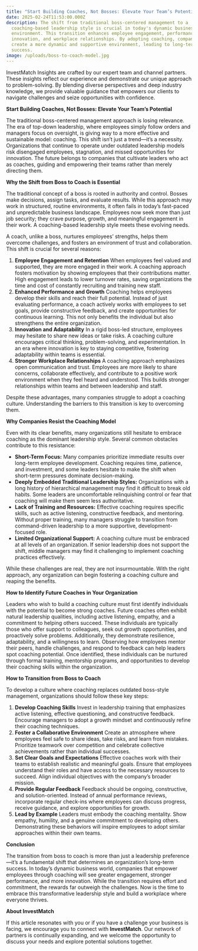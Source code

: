 ```yaml
---
title: "Start Building Coaches, Not Bosses: Elevate Your Team’s Potential"
date: 2025-02-24T11:53:00.000Z
description: The shift from traditional boss-centered management to a
  coaching-based leadership style is crucial in today's dynamic business
  environment. This transition enhances employee engagement, performance,
  innovation, and workplace relationships. By adopting coaching, companies can
  create a more dynamic and supportive environment, leading to long-term
  success.
image: /uploads/boss-to-coach-model.jpg
---
```


InvestMatch Insights are crafted by our expert team and channel partners. These insights reflect our experience and demonstrate our unique approach to problem-solving. By blending diverse perspectives and deep industry knowledge, we provide valuable guidance that empowers our clients to navigate challenges and seize opportunities with confidence.


**Start Building Coaches, Not Bosses: Elevate Your Team’s Potential**

The traditional boss-centered management approach is losing relevance. The era of top-down leadership, where employees simply follow orders and managers focus on oversight, is giving way to a more effective and sustainable model: coaching. This shift isn’t just a trend—it’s a necessity. Organizations that continue to operate under outdated leadership models risk disengaged employees, stagnation, and missed opportunities for innovation. The future belongs to companies that cultivate leaders who act as coaches, guiding and empowering their teams rather than merely directing them.

**Why the Shift from Boss to Coach is Essential**

The traditional concept of a boss is rooted in authority and control. Bosses make decisions, assign tasks, and evaluate results. While this approach may work in structured, routine environments, it often fails in today’s fast-paced and unpredictable business landscape. Employees now seek more than just job security; they crave purpose, growth, and meaningful engagement in their work. A coaching-based leadership style meets these evolving needs.

A coach, unlike a boss, nurtures employees’ strengths, helps them overcome challenges, and fosters an environment of trust and collaboration. This shift is crucial for several reasons:

1. **Employee Engagement and Retention** When employees feel valued and supported, they are more engaged in their work. A coaching approach fosters motivation by showing employees that their contributions matter. High engagement leads to lower turnover rates, saving organizations the time and cost of constantly recruiting and training new staff.
2. **Enhanced Performance and Growth** Coaching helps employees develop their skills and reach their full potential. Instead of just evaluating performance, a coach actively works with employees to set goals, provide constructive feedback, and create opportunities for continuous learning. This not only benefits the individual but also strengthens the entire organization.
3. **Innovation and Adaptability** In a rigid boss-led structure, employees may hesitate to share new ideas or take risks. A coaching culture encourages critical thinking, problem-solving, and experimentation. In an era where innovation is key to staying competitive, fostering adaptability within teams is essential.
4. **Stronger Workplace Relationships** A coaching approach emphasizes open communication and trust. Employees are more likely to share concerns, collaborate effectively, and contribute to a positive work environment when they feel heard and understood. This builds stronger relationships within teams and between leadership and staff.

Despite these advantages, many companies struggle to adopt a coaching culture. Understanding the barriers to this transition is key to overcoming them.

**Why Companies Resist the Coaching Model**

Even with its clear benefits, many organizations still hesitate to embrace coaching as the dominant leadership style. Several common obstacles contribute to this resistance:

* **Short-Term Focus:** Many companies prioritize immediate results over long-term employee development. Coaching requires time, patience, and investment, and some leaders hesitate to make the shift when short-term pressures dominate decision-making.
* **Deeply Embedded Traditional Leadership Styles:** Organizations with a long history of hierarchical management may find it difficult to break old habits. Some leaders are uncomfortable relinquishing control or fear that coaching will make them seem less authoritative.
* **Lack of Training and Resources:** Effective coaching requires specific skills, such as active listening, constructive feedback, and mentoring. Without proper training, many managers struggle to transition from command-driven leadership to a more supportive, development-focused role.
* **Limited Organizational Support:** A coaching culture must be embraced at all levels of an organization. If senior leadership does not support the shift, middle managers may find it challenging to implement coaching practices effectively.

While these challenges are real, they are not insurmountable. With the right approach, any organization can begin fostering a coaching culture and reaping the benefits.

**How to Identify Future Coaches in Your Organization**

Leaders who wish to build a coaching culture must first identify individuals with the potential to become strong coaches. Future coaches often exhibit natural leadership qualities, including active listening, empathy, and a commitment to helping others succeed. These individuals are typically those who offer support to colleagues, seek out growth opportunities, and proactively solve problems. Additionally, they demonstrate resilience, adaptability, and a willingness to learn. Observing how employees mentor their peers, handle challenges, and respond to feedback can help leaders spot coaching potential. Once identified, these individuals can be nurtured through formal training, mentorship programs, and opportunities to develop their coaching skills within the organization.

**How to Transition from Boss to Coach**

To develop a culture where coaching replaces outdated boss-style management, organizations should follow these key steps:

1. **Develop Coaching Skills**
   Invest in leadership training that emphasizes active listening, effective questioning, and constructive feedback. Encourage managers to adopt a growth mindset and continuously refine their coaching techniques.
2. **Foster a Collaborative Environment**
   Create an atmosphere where employees feel safe to share ideas, take risks, and learn from mistakes. Prioritize teamwork over competition and celebrate collective achievements rather than individual successes.
3. **Set Clear Goals and Expectations**
   Effective coaches work with their teams to establish realistic and meaningful goals. Ensure that employees understand their roles and have access to the necessary resources to succeed. Align individual objectives with the company’s broader mission.
4. **Provide Regular Feedback**
   Feedback should be ongoing, constructive, and solution-oriented. Instead of annual performance reviews, incorporate regular check-ins where employees can discuss progress, receive guidance, and explore opportunities for growth.
5. **Lead by Example**
   Leaders must embody the coaching mentality. Show empathy, humility, and a genuine commitment to developing others. Demonstrating these behaviors will inspire employees to adopt similar approaches within their own teams.

**Conclusion**

The transition from boss to coach is more than just a leadership preference—it’s a fundamental shift that determines an organization’s long-term success. In today’s dynamic business world, companies that empower employees through coaching will see greater engagement, stronger performance, and more innovation. While the transition requires effort and commitment, the rewards far outweigh the challenges. Now is the time to embrace this transformative leadership style and build a workplace where everyone thrives.

**About InvestMatch**

If this article resonates with you or if you have a challenge your business is facing, we encourage you to connect with **InvestMatch**. Our network of partners is continually expanding, and we welcome the opportunity to discuss your needs and explore potential solutions together.

[](https://www.investmatch.ca/insights)
